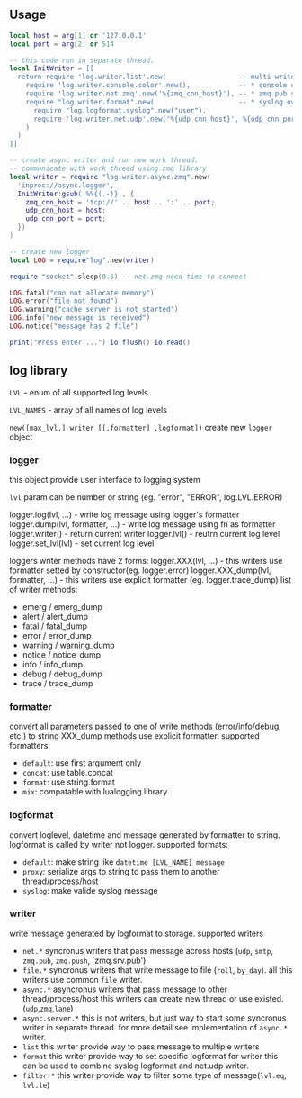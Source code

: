 
## Usage ##
```lua
local host = arg[1] or '127.0.0.1'
local port = arg[2] or 514

-- this code run in separate thread.
local InitWriter = [[
  return require 'log.writer.list'.new(                  -- multi writers:
    require 'log.writer.console.color'.new(),            -- * console color
    require 'log.writer.net.zmq'.new('%{zmq_cnn_host}'), -- * zmq pub socket
    require "log.writer.format".new(                     -- * syslog over udp
      require "log.logformat.syslog".new("user"),
      require 'log.writer.net.udp'.new('%{udp_cnn_host}', %{udp_cnn_port})
    )
  )
]]

-- create async writer and run new work thread.
-- communicate with work thread using zmq library
local writer = require "log.writer.async.zmq".new(
  'inproc://async.logger', 
  InitWriter:gsub('%%{(.-)}', {
    zmq_cnn_host = 'tcp://' .. host .. ':' .. port;
    udp_cnn_host = host;
    udp_cnn_port = port;
  })
)

-- create new logger
local LOG = require"log".new(writer)

require "socket".sleep(0.5) -- net.zmq need time to connect

LOG.fatal("can not allocate memory")
LOG.error("file not found")
LOG.warning("cache server is not started")
LOG.info("new message is received")
LOG.notice("message has 2 file")

print("Press enter ...") io.flush() io.read()
```

## log library ##

`LVL` - enum of all supported log levels

`LVL_NAMES` - array of all names of log levels

`new([max_lvl,] writer [[,formatter] ,logformat])` create new `logger` object

### logger ###
this object provide user interface to logging system

`lvl` param can be number or string (eg. "error", "ERROR", log.LVL.ERROR)

logger.log(lvl, ...) - write log message using logger's formatter
logger.dump(lvl, formatter, ...) - write log message using fn as formatter
logger.writer() - return current writer
logger.lvl() - reutrn current log level
logger.set_lvl(lvl) - set current log level

loggers writer methods have 2 forms:
logger.XXX(lvl, ...) - this writers use formatter setted by constructor(eg. logger.error)
logger.XXX_dump(lvl, formatter, ...) - this writers use explicit formatter (eg. logger.trace_dump)
list of writer methods:
* emerg   / emerg_dump
* alert   / alert_dump
* fatal   / fatal_dump
* error   / error_dump
* warning / warning_dump
* notice  / notice_dump
* info    / info_dump
* debug   / debug_dump
* trace   / trace_dump

### formatter ###
  convert all parameters passed to one of write methods (error/info/debug etc.) to string
  XXX_dump methods use explicit formatter.
  supported formatters:
  * `default`: use first argument only
  * `concat`: use table.concat
  * `format`: use string.format
  * `mix`: compatable with lualogging library

### logformat ###
  convert loglevel, datetime and message generated by formatter to string.
  logformat is called by writer not logger.
  supported formats:
  * `default`: make string like `datetime [LVL_NAME] message`
  * `proxy`: serialize args to string to pass them to another thread/process/host
  * `syslog`: make valide syslog message

### writer ###
  write message generated by logformat to storage.
  supported writers
  * `net.*` syncronus writers that pass message across hosts (`udp`, `smtp`, `zmq.pub`, `zmq.push`, `zmq.srv.pub')
  * `file.*` syncronus writers that write message to file (`roll`, `by_day`).
    all this writers use common `file` writer.
  * `async.*` asyncronus writers that pass message to other thread/process/host
    this writers can create new thread or use existed. (`udp`,`zmq`,`lane`)
  * `async.server.*` this is not writers, but just way to start some syncronus writer in separate thread.
    for more detail see implementation of `async.*` writer.
  * `list` this writer provide way to pass message to multiple writers
  * `format` this writer provide way to set specific logformat for writer
    this can be used to combine syslog logformat and net.udp writer.
  * `filter.*` this writer provide way to filter some type of message(`lvl.eq`, `lvl.le`)